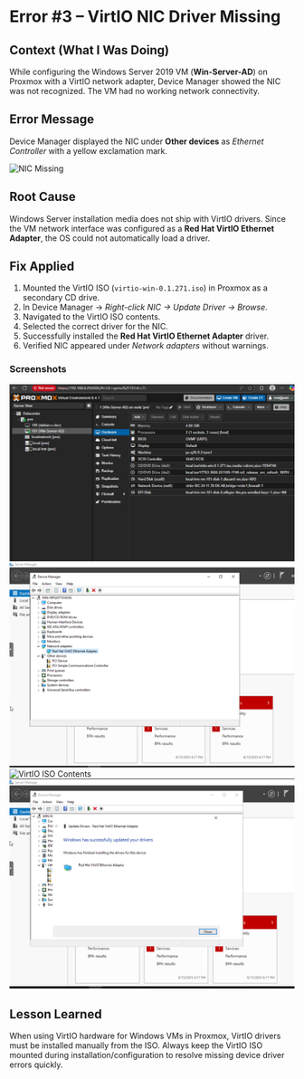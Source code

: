 # Error #3 – VirtIO NIC Driver Missing

## Context (What I Was Doing)
While configuring the Windows Server 2019 VM (**Win-Server-AD**) on Proxmox with a VirtIO network adapter, Device Manager showed the NIC was not recognized. The VM had no working network connectivity.

## Error Message
Device Manager displayed the NIC under **Other devices** as *Ethernet Controller* with a yellow exclamation mark.

![NIC Missing](Error-3/01-nic-missing.png)

## Root Cause
Windows Server installation media does not ship with VirtIO drivers. Since the VM network interface was configured as a **Red Hat VirtIO Ethernet Adapter**, the OS could not automatically load a driver.

## Fix Applied
1. Mounted the VirtIO ISO (`virtio-win-0.1.271.iso`) in Proxmox as a secondary CD drive.  
2. In Device Manager → *Right-click NIC → Update Driver → Browse*.  
3. Navigated to the VirtIO ISO contents.  
4. Selected the correct driver for the NIC.  
5. Successfully installed the **Red Hat VirtIO Ethernet Adapter** driver.  
6. Verified NIC appeared under *Network adapters* without warnings.

### Screenshots
![VirtIO ISO Mounted](Error-3/02-virtio-mounted.png)  
![Update Driver](Error-3/03-update-driver.png)  
![VirtIO ISO Contents](Error-3/04-virtio-contents.png)  
![Driver Installed](Error-3/05-driver-installed.png)  

## Lesson Learned
When using VirtIO hardware for Windows VMs in Proxmox, VirtIO drivers must be installed manually from the ISO. Always keep the VirtIO ISO mounted during installation/configuration to resolve missing device driver errors quickly.

